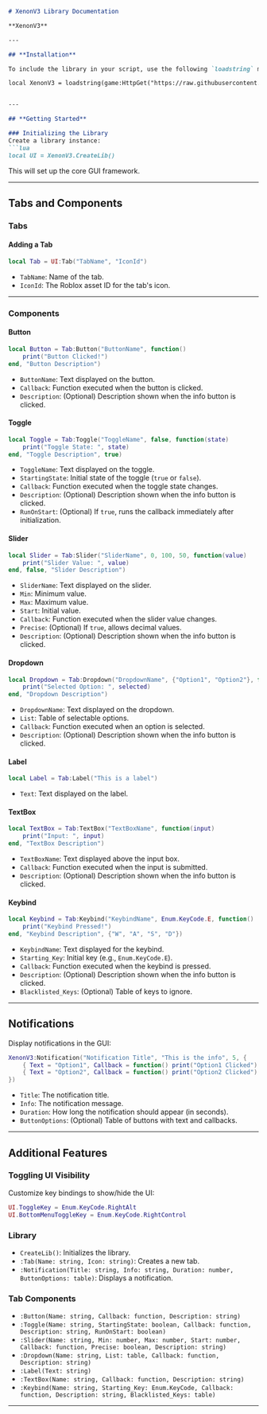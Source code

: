 ```markdown
# XenonV3 Library Documentation

**XenonV3**

---

## **Installation**

To include the library in your script, use the following `loadstring` method:

local XenonV3 = loadstring(game:HttpGet("https://raw.githubusercontent.com/2863862963872963/Libraries/refs/heads/main/Xenonv3/Source.lua"))()


---

## **Getting Started**

### Initializing the Library
Create a library instance:
```lua
local UI = XenonV3.CreateLib()
```

This will set up the core GUI framework.

---

## **Tabs and Components**

### **Tabs**

#### Adding a Tab
```lua
local Tab = UI:Tab("TabName", "IconId")
```

- `TabName`: Name of the tab.
- `IconId`: The Roblox asset ID for the tab's icon.

---

### **Components**

#### **Button**
```lua
local Button = Tab:Button("ButtonName", function()
    print("Button Clicked!")
end, "Button Description")
```

- `ButtonName`: Text displayed on the button.
- `Callback`: Function executed when the button is clicked.
- `Description`: (Optional) Description shown when the info button is clicked.

#### **Toggle**
```lua
local Toggle = Tab:Toggle("ToggleName", false, function(state)
    print("Toggle State: ", state)
end, "Toggle Description", true)
```

- `ToggleName`: Text displayed on the toggle.
- `StartingState`: Initial state of the toggle (`true` or `false`).
- `Callback`: Function executed when the toggle state changes.
- `Description`: (Optional) Description shown when the info button is clicked.
- `RunOnStart`: (Optional) If `true`, runs the callback immediately after initialization.

#### **Slider**
```lua
local Slider = Tab:Slider("SliderName", 0, 100, 50, function(value)
    print("Slider Value: ", value)
end, false, "Slider Description")
```

- `SliderName`: Text displayed on the slider.
- `Min`: Minimum value.
- `Max`: Maximum value.
- `Start`: Initial value.
- `Callback`: Function executed when the slider value changes.
- `Precise`: (Optional) If `true`, allows decimal values.
- `Description`: (Optional) Description shown when the info button is clicked.

#### **Dropdown**
```lua
local Dropdown = Tab:Dropdown("DropdownName", {"Option1", "Option2"}, function(selected)
    print("Selected Option: ", selected)
end, "Dropdown Description")
```

- `DropdownName`: Text displayed on the dropdown.
- `List`: Table of selectable options.
- `Callback`: Function executed when an option is selected.
- `Description`: (Optional) Description shown when the info button is clicked.

#### **Label**
```lua
local Label = Tab:Label("This is a label")
```

- `Text`: Text displayed on the label.

#### **TextBox**
```lua
local TextBox = Tab:TextBox("TextBoxName", function(input)
    print("Input: ", input)
end, "TextBox Description")
```

- `TextBoxName`: Text displayed above the input box.
- `Callback`: Function executed when the input is submitted.
- `Description`: (Optional) Description shown when the info button is clicked.

#### **Keybind**
```lua
local Keybind = Tab:Keybind("KeybindName", Enum.KeyCode.E, function()
    print("Keybind Pressed!")
end, "Keybind Description", {"W", "A", "S", "D"})
```

- `KeybindName`: Text displayed for the keybind.
- `Starting_Key`: Initial key (e.g., `Enum.KeyCode.E`).
- `Callback`: Function executed when the keybind is pressed.
- `Description`: (Optional) Description shown when the info button is clicked.
- `Blacklisted_Keys`: (Optional) Table of keys to ignore.

---

## **Notifications**

Display notifications in the GUI:
```lua
XenonV3:Notification("Notification Title", "This is the info", 5, {
    { Text = "Option1", Callback = function() print("Option1 Clicked") end },
    { Text = "Option2", Callback = function() print("Option2 Clicked") end }
})
```

- `Title`: The notification title.
- `Info`: The notification message.
- `Duration`: How long the notification should appear (in seconds).
- `ButtonOptions`: (Optional) Table of buttons with text and callbacks.

---

## **Additional Features**

### Toggling UI Visibility
Customize key bindings to show/hide the UI:
```lua
UI.ToggleKey = Enum.KeyCode.RightAlt
UI.BottomMenuToggleKey = Enum.KeyCode.RightControl
```


### Library
- `CreateLib()`: Initializes the library.
- `:Tab(Name: string, Icon: string)`: Creates a new tab.
- `:Notification(Title: string, Info: string, Duration: number, ButtonOptions: table)`: Displays a notification.

### Tab Components
- `:Button(Name: string, Callback: function, Description: string)`
- `:Toggle(Name: string, StartingState: boolean, Callback: function, Description: string, RunOnStart: boolean)`
- `:Slider(Name: string, Min: number, Max: number, Start: number, Callback: function, Precise: boolean, Description: string)`
- `:Dropdown(Name: string, List: table, Callback: function, Description: string)`
- `:Label(Text: string)`
- `:TextBox(Name: string, Callback: function, Description: string)`
- `:Keybind(Name: string, Starting_Key: Enum.KeyCode, Callback: function, Description: string, Blacklisted_Keys: table)`

---

```
